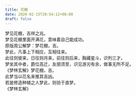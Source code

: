 ```yaml
---
title: 花棚
date: 2020-02-15T20:54:12+08:00
draft: false
---
```


梦见花棚，吉祥之兆。<br>
梦见花棚里面开满花，意味着自己能成功。<br>
原版周公解梦：梦花棚，吉。<br>
梦此，凡事上下相应，互相往来。<br>
此往则彼来，日往则月来，前往则后来，胸藏星斗，识列三才。<br>
梦坐其中者，爵位高迁，友朋须至，识见游刃有余，做事无所不足。<br>
《梦林玄解》梦花棚，吉。<br>
此梦当以花名来推其吉凶。<br>
若是修造种植之人梦此，则验于直梦。<br>
《梦林玄解》